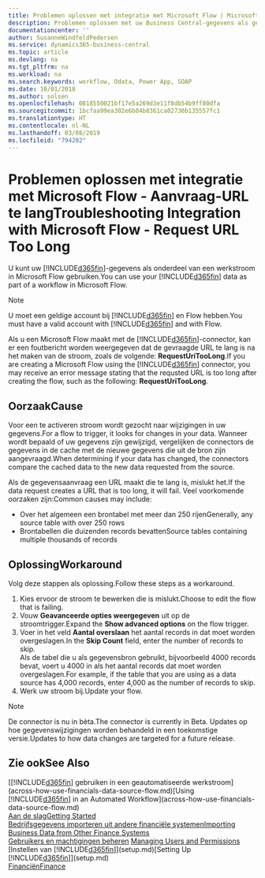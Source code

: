 ```yaml
---
title: Problemen oplossen met integratie met Microsoft Flow | Microsoft Docs
description: Problemen oplossen met uw Business Central-gegevens als gegevensbron beschikbaar maken en een OData-URL van uw webservices opgeven om een geautomatiseerde werkstroom te maken.
documentationcenter: ''
author: SusanneWindfeldPedersen
ms.service: dynamics365-business-central
ms.topic: article
ms.devlang: na
ms.tgt_pltfrm: na
ms.workload: na
ms.search.keywords: workflow, Odata, Power App, SOAP
ms.date: 10/01/2018
ms.author: solsen
ms.openlocfilehash: 0818550021bf17e5a269d3e11f8db54b9ff80dfa
ms.sourcegitcommit: 1bcfaa99ea302e6b84b8361ca02730b135557fc1
ms.translationtype: HT
ms.contentlocale: nl-NL
ms.lasthandoff: 03/08/2019
ms.locfileid: "794202"
---
```

# <a name="troubleshooting-integration-with-microsoft-flow---request-url-too-long"></a><span data-ttu-id="af4a8-103">Problemen oplossen met integratie met Microsoft Flow - Aanvraag-URL te lang</span><span class="sxs-lookup"><span data-stu-id="af4a8-103">Troubleshooting Integration with Microsoft Flow - Request URL Too Long</span></span>
<span data-ttu-id="af4a8-104">U kunt uw [!INCLUDE[d365fin](includes/d365fin_md.md)]-gegevens als onderdeel van een werkstroom in Microsoft Flow gebruiken.</span><span class="sxs-lookup"><span data-stu-id="af4a8-104">You can use your [!INCLUDE[d365fin](includes/d365fin_md.md)] data as part of a workflow in Microsoft Flow.</span></span>  

> [!NOTE]  
>   <span data-ttu-id="af4a8-105">U moet een geldige account bij [!INCLUDE[d365fin](includes/d365fin_md.md)] en Flow hebben.</span><span class="sxs-lookup"><span data-stu-id="af4a8-105">You must have a valid account with [!INCLUDE[d365fin](includes/d365fin_md.md)] and with Flow.</span></span>  

<span data-ttu-id="af4a8-106">Als u een Microsoft Flow maakt met de [!INCLUDE[d365fin](includes/d365fin_md.md)]-connector, kan er een foutbericht worden weergegeven dat de gevraagde URL te lang is na het maken van de stroom, zoals de volgende: **RequestUriTooLong**.</span><span class="sxs-lookup"><span data-stu-id="af4a8-106">If you are creating a Microsoft Flow using the [!INCLUDE[d365fin](includes/d365fin_md.md)] connector, you may receive an error message stating that the requsted URL is too long after creating the flow, such as the following: **RequestUriTooLong**.</span></span>

## <a name="cause"></a><span data-ttu-id="af4a8-107">Oorzaak</span><span class="sxs-lookup"><span data-stu-id="af4a8-107">Cause</span></span>
<span data-ttu-id="af4a8-108">Voor een te activeren stroom wordt gezocht naar wijzigingen in uw gegevens.</span><span class="sxs-lookup"><span data-stu-id="af4a8-108">For a flow to trigger, it looks for changes in your data.</span></span> <span data-ttu-id="af4a8-109">Wanneer wordt bepaald of uw gegevens zijn gewijzigd, vergelijken de connectors de gegevens in de cache met de nieuwe gegevens die uit de bron zijn aangevraagd.</span><span class="sxs-lookup"><span data-stu-id="af4a8-109">When determining if your data has changed, the connectors compare the cached data to the new data requested from the source.</span></span>  

<span data-ttu-id="af4a8-110">Als de gegevensaanvraag een URL maakt die te lang is, mislukt het.</span><span class="sxs-lookup"><span data-stu-id="af4a8-110">If the data request creates a URL that is too long, it will fail.</span></span> <span data-ttu-id="af4a8-111">Veel voorkomende oorzaken zijn:</span><span class="sxs-lookup"><span data-stu-id="af4a8-111">Common causes may include:</span></span>
- <span data-ttu-id="af4a8-112">Over het algemeen een brontabel met meer dan 250 rijen</span><span class="sxs-lookup"><span data-stu-id="af4a8-112">Generally, any source table with over 250 rows</span></span>
- <span data-ttu-id="af4a8-113">Brontabellen die duizenden records bevatten</span><span class="sxs-lookup"><span data-stu-id="af4a8-113">Source tables containing multiple thousands of records</span></span>

## <a name="workaround"></a><span data-ttu-id="af4a8-114">Oplossing</span><span class="sxs-lookup"><span data-stu-id="af4a8-114">Workaround</span></span>
<span data-ttu-id="af4a8-115">Volg deze stappen als oplossing.</span><span class="sxs-lookup"><span data-stu-id="af4a8-115">Follow these steps as a workaround.</span></span>
1. <span data-ttu-id="af4a8-116">Kies ervoor de stroom te bewerken die is mislukt.</span><span class="sxs-lookup"><span data-stu-id="af4a8-116">Choose to edit the flow that is failing.</span></span>
2. <span data-ttu-id="af4a8-117">Vouw **Geavanceerde opties weergegeven** uit op de stroomtrigger.</span><span class="sxs-lookup"><span data-stu-id="af4a8-117">Expand the **Show advanced options** on the flow trigger.</span></span>
3. <span data-ttu-id="af4a8-118">Voer in het veld **Aantal overslaan** het aantal records in dat moet worden overgeslagen.</span><span class="sxs-lookup"><span data-stu-id="af4a8-118">In the **Skip Count** field, enter the number of records to skip.</span></span>  
<span data-ttu-id="af4a8-119">Als de tabel die u als gegevensbron gebruikt, bijvoorbeeld 4000 records bevat, voert u 4000 in als het aantal records dat moet worden overgeslagen.</span><span class="sxs-lookup"><span data-stu-id="af4a8-119">For example, if the table that you are using as a data source has 4,000 records, enter 4,000 as the number of records to skip.</span></span>
4. <span data-ttu-id="af4a8-120">Werk uw stroom bij.</span><span class="sxs-lookup"><span data-stu-id="af4a8-120">Update your flow.</span></span>

> [!NOTE]  
> <span data-ttu-id="af4a8-121">De connector is nu in bèta.</span><span class="sxs-lookup"><span data-stu-id="af4a8-121">The connector is currently in Beta.</span></span> <span data-ttu-id="af4a8-122">Updates op hoe gegevenswijzigingen worden behandeld in een toekomstige versie.</span><span class="sxs-lookup"><span data-stu-id="af4a8-122">Updates to how data changes are targeted for a future release.</span></span>


## <a name="see-also"></a><span data-ttu-id="af4a8-123">Zie ook</span><span class="sxs-lookup"><span data-stu-id="af4a8-123">See Also</span></span>
<span data-ttu-id="af4a8-124">[[!INCLUDE[d365fin](includes/d365fin_md.md)] gebruiken in een geautomatiseerde werkstroom](across-how-use-financials-data-source-flow.md)</span><span class="sxs-lookup"><span data-stu-id="af4a8-124">[Using [!INCLUDE[d365fin](includes/d365fin_md.md)] in an Automated Workflow](across-how-use-financials-data-source-flow.md)</span></span>  
[<span data-ttu-id="af4a8-125">Aan de slag</span><span class="sxs-lookup"><span data-stu-id="af4a8-125">Getting Started</span></span>](product-get-started.md)  
[<span data-ttu-id="af4a8-126">Bedrijfsgegevens importeren uit andere financiële systemen</span><span class="sxs-lookup"><span data-stu-id="af4a8-126">Importing Business Data from Other Finance Systems</span></span>](across-import-data-configuration-packages.md)  
<span data-ttu-id="af4a8-127">[Gebruikers en machtigingen beheren](ui-how-users-permissions.md)  </span><span class="sxs-lookup"><span data-stu-id="af4a8-127">[Managing Users and Permissions](ui-how-users-permissions.md)  </span></span>  
<span data-ttu-id="af4a8-128">[Instellen van [!INCLUDE[d365fin](includes/d365fin_md.md)]](setup.md)</span><span class="sxs-lookup"><span data-stu-id="af4a8-128">[Setting Up [!INCLUDE[d365fin](includes/d365fin_md.md)]](setup.md)</span></span>  
[<span data-ttu-id="af4a8-129">Financiën</span><span class="sxs-lookup"><span data-stu-id="af4a8-129">Finance</span></span>](finance.md)  
